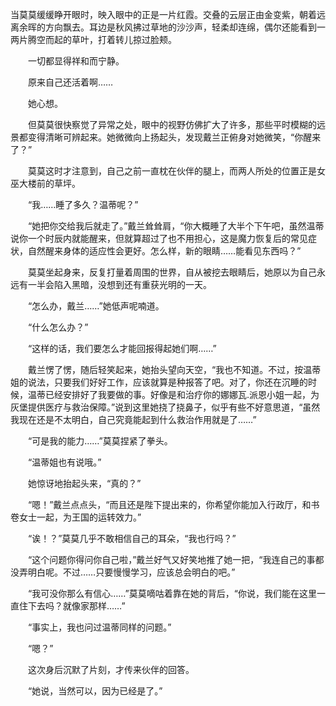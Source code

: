 当莫莫缓缓睁开眼时，映入眼中的正是一片红霞。交叠的云层正由金变紫，朝着远离余晖的方向飘去。耳边是秋风拂过草地的沙沙声，轻柔却连绵，偶尔还能看到一两片腾空而起的草叶，打着转儿掠过脸颊。

　　一切都显得祥和而宁静。

　　原来自己还活着啊……

　　她心想。

　　但莫莫很快察觉了异常之处，眼中的视野仿佛扩大了许多，那些平时模糊的远景都变得清晰可辨起来。她微微向上扬起头，发现戴兰正俯身对她微笑，“你醒来了？”

　　莫莫这时才注意到，自己之前一直枕在伙伴的腿上，而两人所处的位置正是女巫大楼前的草坪。

　　“我……睡了多久？温蒂呢？”

　　“她把你交给我后就走了。”戴兰耸耸肩，“你大概睡了大半个下午吧，虽然温蒂说你一个时辰内就能醒来，但就算超过了也不用担心，这是魔力恢复后的常见症状，自然醒来身体的适应性会更好。怎么样，新的眼睛……能看见东西吗？”

　　莫莫坐起身来，反复打量着周围的世界，自从被挖去眼睛后，她原以为自己永远有一半会陷入黑暗，没想到还有重获光明的一天。

　　“怎么办，戴兰……”她低声呢喃道。

　　“什么怎么办？”

　　“这样的话，我们要怎么才能回报得起她们啊……”

　　戴兰愣了愣，随后轻笑起来，她抬头望向天空，“我也不知道。不过，按温蒂姐的说法，只要我们好好工作，应该就算是种报答了吧。对了，你还在沉睡的时候，温蒂已经安排好了我要做的事。好像是和治疗你的娜娜瓦.派恩小姐一起，为灰堡提供医疗与救治保障。”说到这里她挠了挠鼻子，似乎有些不好意思道，“虽然我现在还是不太明白，自己究竟能起到什么救治作用就是了……”

　　“可是我的能力……”莫莫捏紧了拳头。

　　“温蒂姐也有说哦。”

　　她惊讶地抬起头来，“真的？”

　　“嗯！”戴兰点点头，“而且还是陛下提出来的，你希望你能加入行政厅，和书卷女士一起，为王国的运转效力。”

　　“诶！？”莫莫几乎不敢相信自己的耳朵，“我也行吗？”

　　“这个问题你得问你自己啦，”戴兰好气又好笑地推了她一把，“我连自己的事都没弄明白呢。不过……只要慢慢学习，应该总会明白的吧。”

　　“我可没你那么有信心……”莫莫嘀咕着靠在她的背后，“你说，我们能在这里一直住下去吗？就像家那样……”

　　“事实上，我也问过温蒂同样的问题。”

　　“嗯？”

　　这次身后沉默了片刻，才传来伙伴的回答。

　　“她说，当然可以，因为已经是了。”